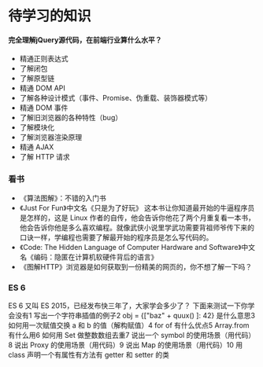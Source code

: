 
# 待学习的知识

#### 完全理解jQuery源代码，在前端行业算什么水平？

- 精通正则表达式
- 了解闭包
- 了解原型链
- 精通 DOM API
- 了解各种设计模式（事件、Promise、伪重载、装饰器模式等）
- 精通 DOM 事件
- 了解旧浏览器的各种特性（bug）
- 了解模块化
- 了解浏览器渲染原理
- 精通 AJAX
- 了解 HTTP 请求


### 看书
 - 《算法图解》：不错的入门书
 - 《Just For Fun》中文名《只是为了好玩》
    这本书让你知道最开始的牛逼程序员是怎样的，这是 Linux 作者的自传，他会告诉你他花了两个月重复看一本书，他会告诉你他是多么喜欢编程。就像武侠小说里学武功需要背祖师爷传下来的口诀一样，学编程也需要了解最开始的程序员是怎么写代码的。
 -  《Code: The Hidden Language of Computer Hardware and Software》中文名《编码：隐匿在计算机软硬件背后的语言》
 -  《图解HTTP》浏览器是如何获取到一份精美的网页的，你不想了解一下吗？


### ES 6 
ES 6 又叫 ES 2015，已经发布快三年了，大家学会多少了？ 
下面来测试一下你学会没有1 写出一个字符串插值的例子2 obj = {["baz" + quux() ]: 42} 是什么意思3 如何用一次赋值交换 a 和 b 的值（解构赋值）4 for of 有什么优点5 Array.from 有什么用6 如何用 Set 做整数数组去重7 说出一个 symbol 的使用场景（用代码）8 说出 Proxy 的使用场景（用代码）9 说出 Map 的使用场景（用代码）10 用 class 声明一个有属性有方法有 getter 和 setter 的类
 
